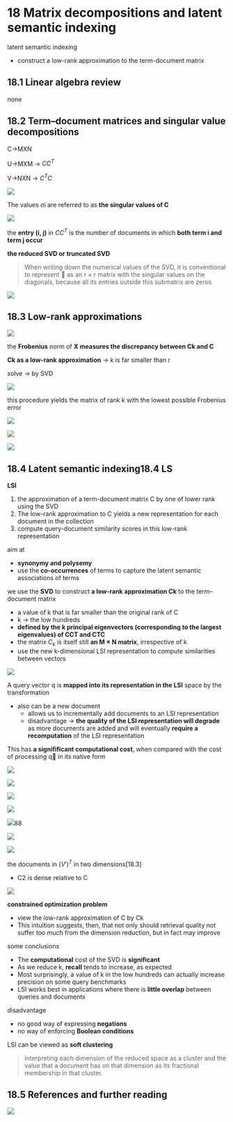 # 18 Matrix decompositions and latent semantic indexing

latent semantic indexing

* construct a low-rank approximation to the term-document matrix

## 18.1 Linear algebra review

none

## 18.2 Term–document matrices and singular value decompositions

C->MXN

U->MXM -> $CC^T$

V->NXN -> $C^TC$

![](assets/20221008_164632_image.png)

The values σi are referred to as **the singular values of C**

![](assets/20221008_165020_image.png)

the **entry (i, j)** in $CC^T$ is the number of documents in which **both term i and term j occur**

**the reduced SVD or truncated SVD**

> When writing down the numerical values of the SVD, it is conventional to represent  as an r × r matrix with the singular values on the diagonals, because all its entries outside this submatrix are zeros

![](assets/20221008_165119_image.png)

## 18.3 Low-rank approximations

![](assets/20221008_165458_image.png)

the **Frobenius** norm of **X measures the discrepancy between Ck and C**

**Ck as a low-rank approximation** -> k is far smaller than r

solve -> by SVD

![](assets/20221008_165717_image.png)

this procedure yields the matrix of rank k with the lowest possible Frobenius error

![](assets/20221008_165826_image.png)

![](assets/20221008_165907_image.png)

![](assets/20221008_170403_image.png)

## 18.4 Latent semantic indexing18.4 LS

**LSI**

1. the approximation of a term-document matrix C by one of lower rank using the SVD
2. The low-rank approximation to C yields a new representation for each document in the collection
3. compute query-document similarity scores in this low-rank representation

aim at

* **synonymy and polysemy**
* use the **co-occurrences** of terms to capture the latent semantic associations of terms

we use the **SVD** to construct **a low-rank approximation Ck** to the term–document matrix

* a value of k that is far smaller than the original rank of C
* k -> the low hundreds
* **defined by the k principal eigenvectors (corresponding to the largest eigenvalues) of CCT and CTC**
* the matrix $C_k$ is itself still **an M × N matrix**, irrespective of k
* use the new k-dimensional LSI representation to compute similarities between vectors

![](assets/20221008_200754_image.png)

A query vector q is **mapped into its representation in the LSI** space by the transformation

* also can be  a new document
  * allows us to incrementally add documents to an LSI representation
  * disadvantage -> **the quality of the LSI representation will degrade** as more documents are added and will eventually **require a recomputation** of the LSI representation

This has **a signifificant computational cost**, when compared with the cost of processing q in its native form

![](assets/20221008_201405_image.png)

![](assets/20221008_201415_image.png)

![](assets/20221008_201439_image.png)

![](assets/20221008_201501_image.png)

![](assets/20221008_201516_image.png)88

![](assets/20221008_201541_image.png)

![](assets/20221008_201634_image.png)

the documents in $(V')^T$ in two dimensions$[18.3]$

* C2 is dense relative to C

![](assets/20221008_201720_image.png)

**constrained optimization problem**

* view the low-rank approximation of C by Ck
* This intuition suggests, then, that not only should retrieval quality not suffer too much from the dimension reduction, but in fact may improve

some conclusions

* The **computational** cost of the SVD is **significant**
* As we reduce k, **recall** tends to increase, as expected
* Most surprisingly, a value of k in the low hundreds can actually increase precision on some query benchmarks
* LSI works best in applications where there is **little overlap** between queries and documents

disadvantage

* no good way of expressing **negations**
* no way of enforcing **Boolean conditions**

LSI can be viewed as **soft clustering**

> interpreting each dimension of the reduced space as a cluster and the value that a document has on that dimension as its fractional membership in that cluster.



## 18.5 References and further reading



![](assets/20221008_162120_image.png)
